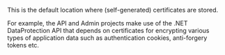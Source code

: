 This is the default location where (self-generated) certificates are stored.

For example, the API and Admin projects make use of the .NET DataProtection API that depends on
certificates for encrypting various types of application data such as authentication cookies, anti-forgery tokens etc.
